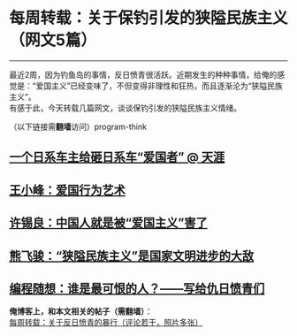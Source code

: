 # 每周转载：关于保钓引发的狭隘民族主义（网文5篇） 

-----

 最近2周，因为钓鱼岛的事情，反日愤青很活跃。近期发生的种种事情，给俺的感觉是：“爱国主义”已经变味了，不但变得非理性和狂热，而且逐渐沦为“狭隘民族主义”。  
 有感于此，今天转载几篇网文，谈谈保钓引发的狭隘民族主义情绪。  
   
 （以下链接需**翻墙**访问）program-think  
   
 [一个日系车主给砸日系车“爱国者” @ 天涯](https://plus.google.com/u/0/113559088971921339544/posts/7jbky3y9ZNY)
--------------------------------------------------------------------------------------------

  
 [王小峰：爱国行为艺术](https://plus.google.com/u/0/113559088971921339544/posts/3vf22H1j3wd)
---------------------------------------------------------------------------------

  
 [许锡良：中国人就是被“爱国主义”害了](https://plus.google.com/u/0/113559088971921339544/posts/YZR3QkmMYQN)
-----------------------------------------------------------------------------------------

  
 [熊飞骏：“狭隘民族主义”是国家文明进步的大敌](https://plus.google.com/u/0/113559088971921339544/posts/M2DM6nEbJrE)
---------------------------------------------------------------------------------------------

  
 [编程随想：谁是最可恨的人？——写给仇日愤青们](http://program-think.blogspot.com/2011/03/ccp-vs-japanese.html)
----------------------------------------------------------------------------------------

  
   
 **俺博客上，和本文相关的帖子（需翻墙）**：  
 [每周转载：关于反日愤青的暴行（评论若干，照片多张）](http://program-think.blogspot.com/2012/09/weekly-share-21.html) 